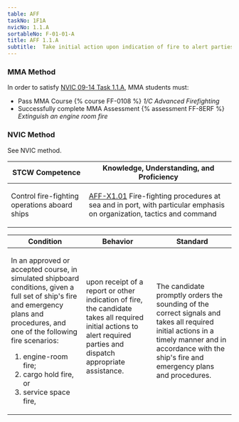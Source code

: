 ```yaml
---
table: AFF
taskNo: 1F1A
nvicNo: 1.1.A 
sortableNo: F-01-01-A
title: AFF 1.1.A 
subtitle:  Take initial action upon indication of fire to alert parties and dispatch equipment
---
```



### MMA Method

In order to satisfy  [NVIC 09-14  Task  1.1.A]({{site.baseurl}}/assets/images/nvic-09-14.pdf), MMA students must:

* Pass MMA Course {% course FF-0108 %}  *1/C Advanced Firefighting*
* Successfully complete MMA Assessment {% assessment FF-8ERF %} *Extinguish an engine room fire*


### NVIC Method

<a onclick="togglevisibility('nvic_methods')" >See NVIC method.</a>

<div id='nvic_methods' class='hide'>

<table>
<thead>
<tr>
<th class='forty'> STCW Competence </th>
<th class='sixty'> Knowledge, Understanding, and Proficiency </th>
</tr>
</thead>




<tbody>
<tr><td markdown='1'>

Control fire-fighting operations aboard ships

</td><td markdown='1'>

[AFF-X1.01]({{site.baseurl}}/tables/63.html#AFF-X1.01) Fire-fighting procedures at sea and in port, with particular emphasis on organization, tactics and command

</td></tr>


</tbody>
</table>


<table>
<thead>
<tr><th class='twenty'>  Condition </th><th class='twenty'> Behavior </th><th  class='sixty'>Standard </th></tr>
</thead>
<tbody >



<tr><td markdown='1'>

In an approved or accepted course, in simulated shipboard conditions, given a full set of ship's fire and emergency plans and procedures, and one of the following fire scenarios:

1. engine-room fire;
2. cargo hold fire, or
3. service space fire,

</td><td markdown='1'>

upon receipt of a report or other indication of fire, the candidate takes all required initial actions to alert required parties and dispatch appropriate assistance.

<br>

<div class="tooltip">
<span class="tooltiptext">
</span>
</div>


</td><td markdown='1'>

The candidate promptly orders the sounding of the correct signals and takes all required initial actions in a timely manner and in accordance with the ship's fire and emergency plans and procedures.

</td></tr>
</tbody>
</table>
</div>
